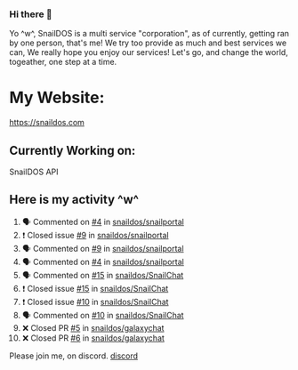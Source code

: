 ### Hi there 👋
Yo ^w^,
SnailDOS is a multi service "corporation", as of currently, getting ran by one person, that's me!
We try too provide as much and best services we can, We really hope you enjoy our services!
Let's go, and change the world, togeather, one step at a time.
# My Website:
https://snaildos.com
## Currently Working on:
SnailDOS API
## Here is my activity ^w^
<!--START_SECTION:activity-->
1. 🗣 Commented on [#4](https://github.com/snaildos/snailportal/issues/4) in [snaildos/snailportal](https://github.com/snaildos/snailportal)
2. ❗️ Closed issue [#9](https://github.com/snaildos/snailportal/issues/9) in [snaildos/snailportal](https://github.com/snaildos/snailportal)
3. 🗣 Commented on [#9](https://github.com/snaildos/snailportal/issues/9) in [snaildos/snailportal](https://github.com/snaildos/snailportal)
4. 🗣 Commented on [#4](https://github.com/snaildos/snailportal/issues/4) in [snaildos/snailportal](https://github.com/snaildos/snailportal)
5. 🗣 Commented on [#15](https://github.com/snaildos/SnailChat/issues/15) in [snaildos/SnailChat](https://github.com/snaildos/SnailChat)
6. ❗️ Closed issue [#15](https://github.com/snaildos/SnailChat/issues/15) in [snaildos/SnailChat](https://github.com/snaildos/SnailChat)
7. ❗️ Closed issue [#10](https://github.com/snaildos/SnailChat/issues/10) in [snaildos/SnailChat](https://github.com/snaildos/SnailChat)
8. 🗣 Commented on [#10](https://github.com/snaildos/SnailChat/issues/10) in [snaildos/SnailChat](https://github.com/snaildos/SnailChat)
9. ❌ Closed PR [#5](https://github.com/snaildos/galaxychat/pull/5) in [snaildos/galaxychat](https://github.com/snaildos/galaxychat)
10. ❌ Closed PR [#6](https://github.com/snaildos/galaxychat/pull/6) in [snaildos/galaxychat](https://github.com/snaildos/galaxychat)
<!--END_SECTION:activity-->
Please join me, on discord.
[discord](https://invite.gg/snaildos)
